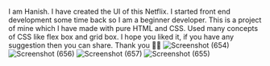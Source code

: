 I am Hanish. I have created the UI of this Netflix. I started front end development some time back so I am a beginner developer. This is a project of mine which I have made with pure HTML and CSS. Used many concepts of CSS like flex box and grid box. I hope you liked it, if you have any suggestion then you can share. Thank you 🙏🙏
![Screenshot (654)](https://user-images.githubusercontent.com/104623869/205310472-387dca0a-7826-44ba-8b57-b51e03b64dcd.png)
![Screenshot (656)](https://user-images.githubusercontent.com/104623869/205310477-5a79223d-ceff-4fda-8a69-050237a24a4a.png)
![Screenshot (657)](https://user-images.githubusercontent.com/104623869/205310484-b4e9c4fc-0bf8-46df-9fce-047323630022.png)
![Screenshot (655)](https://user-images.githubusercontent.com/104623869/205310494-b11ddb4f-c707-475e-bea1-c7cfb9b7dd4e.png)
